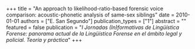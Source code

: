 +++
title = "An approach to likelihood-ratio-based forensic voice comparison: acoustic-phonetic analysis of same-sex siblings"
date = 2010-01-01
authors = ["E. San Segundo"]
publication_types = ["1"]
abstract = ""
featured = false
publication = "*I Jornadas (In)formativas de Lingüística Forense: panorama actual de la Lingüística Forense en el ámbito legal y policial. Teoría y práctica*"
+++

